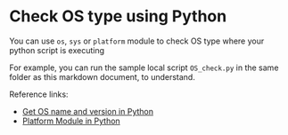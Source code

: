 # Check OS type using Python

You can use `os`, `sys` or `platform` module to check OS type where your python script is executing

For example, you can run the sample local script `OS_check.py` in the same folder as this markdown document, to understand.

Reference links:

- <a href="https://www.geeksforgeeks.org/python/get-os-name-and-version-in-python/">Get OS name and version in Python</a>
- <a href="https://www.geeksforgeeks.org/python/platform-module-in-python/">Platform Module in Python</a>